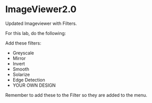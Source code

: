 # ImageViewer2.0
Updated Imageviewer with Filters.

For this lab, do the following:

Add these filters:  
* Greyscale  
* Mirror  
* Invert  
* Smooth  
* Solarize  
* Edge Detection  
* YOUR OWN DESIGN  

Remember to add these to the Filter <List> so they are added to the menu.  

